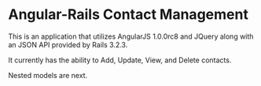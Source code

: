 Angular-Rails Contact Management
================================

This is an application that utilizes AngularJS 1.0.0rc8 and JQuery along with an JSON API provided by Rails 3.2.3.

It currently has the ability to Add, Update, View, and Delete contacts.

Nested models are next.